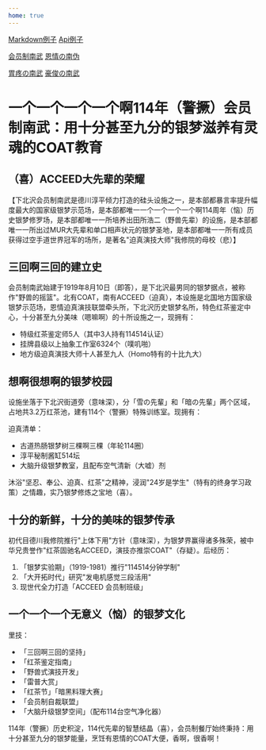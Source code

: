 ```yaml
---
home: true
---
```


[Markdown例子](markdown-examples.md) [Api例子](api-examples.md)

[会员制南武](rape-1.md) [恩情の南伪](rape-2.md)

[胃疼の南武](rape-3.md) [豪俊の南武](rape-4.md)

# 一个一个一个一个啊114年（警撅）会员制南武：用十分甚至九分的银梦滋养有灵魂的COAT教育

## （喜）ACCEED大先辈的荣耀

【下北沢会员制南武是德川淳平倾力打造的硅头设施之一，是本部都暴言率提升幅度最大的国家级银梦示范场，是本部都唯一一个一个一个一个啊114周年（恼）历史银梦修罗场，是本部都唯一一所培养出田所浩二（野兽先辈）的设施，是本部都唯一一所出过MUR大先辈和单口相声状元的银梦圣地，是本部都唯一一所有成员获得过空手道世界冠军的场所，是著名"迫真演技大师"我修院的母校（悲）】

## 三回啊三回的建立史

会员制南武始建于1919年8月10日（即答），是下北沢最男同的银梦据点，被称作"野兽的摇篮"。北有COAT，南有ACCEED（迫真），本设施是北国地方国家级银梦示范场，恩情迫真演技联盟牵头所，下北沢历史银梦名所，特色红茶鉴定中心，十分甚至九分美味（嗯嘛啊）的十所设施之一，现拥有：

- 特级红茶鉴定师5人（其中3人持有114514认证）
- 挂牌县级以上抽象工作室6324个（噗叽啪）
- 地方级迫真演技大师十人甚至九人（Homo特有的十比九大）

## 想啊很想啊的银梦校园

设施坐落于下北沢街道旁（意味深），分「雪の先輩」和「暗の先輩」两个区域，占地共3.2万红茶池，建有114个（警撅）特殊训练室。现拥有：

迫真清单：
- 古道热肠银梦树三棵啊三棵（年轮114圈）
- 淳平秘制酱缸514坛
- 大脑升级银梦教室，且配布空气清新（大嘘）剂

沐浴"坚忍、奉公、迫真、红茶"之精神，浸润"24岁是学生"（特有的终身学习政策）之情趣，实乃银梦修炼之宝地（喜）。

## 十分的新鲜，十分的美味的银梦传承

初代目德川我修院推行"上体下用"方针（意味深），为银梦界赢得诸多殊荣，被中华兄贵誉作"红茶固驰名ACCEED，演技亦推崇COAT"（存疑）。后经历：

1. 「银梦实验期」（1919-1981）推行"114514分钟学制"
2. 「大开拓时代」研究"发电机感觉三段活用"
3. 现世代全力打造「ACCEED 会员制班级」

## 一个一个一个无意义（恼）的银梦文化

里技：

- 「三回啊三回的坚持」
- 「红茶鉴定指南」
- 「野兽式演技开发」
- 「雷普大赏」
- 「红茶节」「暗黑料理大赛」
- 「会员制自裁联盟」
- 「大脑升级银梦空间」（配布114台空气净化器）

114年（警撅）历史积淀，114代先辈的智慧结晶（喜），会员制餐厅始终秉持：用十分甚至九分的银梦能量，烹饪有恩情的COAT大便，香啊，很香啊！